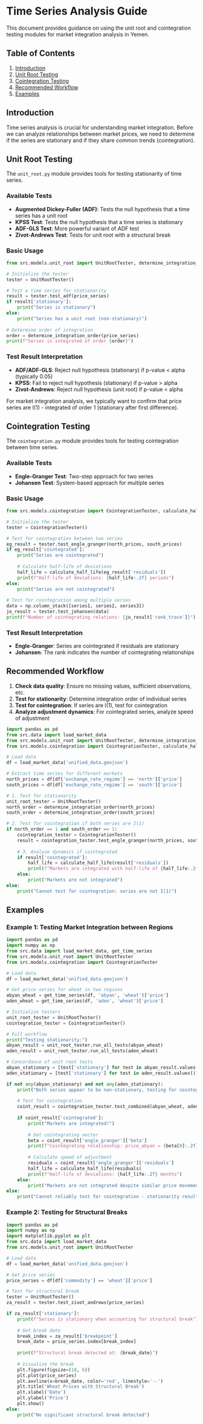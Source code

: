 # Time Series Analysis Guide

This document provides guidance on using the unit root and cointegration testing modules for market integration analysis in Yemen.

## Table of Contents

1. [Introduction](#introduction)
2. [Unit Root Testing](#unit-root-testing)
3. [Cointegration Testing](#cointegration-testing)
4. [Recommended Workflow](#recommended-workflow)
5. [Examples](#examples)

## Introduction

Time series analysis is crucial for understanding market integration. Before we can analyze relationships between market prices, we need to determine if the series are stationary and if they share common trends (cointegration).

## Unit Root Testing

The `unit_root.py` module provides tools for testing stationarity of time series.

### Available Tests

- **Augmented Dickey-Fuller (ADF)**: Tests the null hypothesis that a time series has a unit root
- **KPSS Test**: Tests the null hypothesis that a time series is stationary
- **ADF-GLS Test**: More powerful variant of ADF test
- **Zivot-Andrews Test**: Tests for unit root with a structural break

### Basic Usage

```python
from src.models.unit_root import UnitRootTester, determine_integration_order

# Initialize the tester
tester = UnitRootTester()

# Test a time series for stationarity
result = tester.test_adf(price_series)
if result['stationary']:
    print("Series is stationary")
else:
    print("Series has a unit root (non-stationary)")
    
# Determine order of integration
order = determine_integration_order(price_series)
print(f"Series is integrated of order {order}")
```

### Test Result Interpretation

- **ADF/ADF-GLS**: Reject null hypothesis (stationary) if p-value < alpha (typically 0.05)
- **KPSS**: Fail to reject null hypothesis (stationary) if p-value > alpha
- **Zivot-Andrews**: Reject null hypothesis (unit root) if p-value < alpha
 
For market integration analysis, we typically want to confirm that price series are I(1) - integrated of order 1 (stationary after first difference).

## Cointegration Testing

The `cointegration.py` module provides tools for testing cointegration between time series.

### Available Tests

- **Engle-Granger Test**: Two-step approach for two series
- **Johansen Test**: System-based approach for multiple series

### Basic Usage

```python
from src.models.cointegration import CointegrationTester, calculate_half_life

# Initialize the tester
tester = CointegrationTester()

# Test for cointegration between two series
eg_result = tester.test_engle_granger(north_prices, south_prices)
if eg_result['cointegrated']:
    print("Series are cointegrated")
    
    # Calculate half-life of deviations
    half_life = calculate_half_life(eg_result['residuals'])
    print(f"Half-life of deviations: {half_life:.2f} periods")
else:
    print("Series are not cointegrated")
    
# Test for cointegration among multiple series
data = np.column_stack([series1, series2, series3])
jo_result = tester.test_johansen(data)
print(f"Number of cointegrating relations: {jo_result['rank_trace']}")
```

### Test Result Interpretation

- **Engle-Granger**: Series are cointegrated if residuals are stationary
- **Johansen**: The rank indicates the number of cointegrating relationships

## Recommended Workflow

1. **Check data quality**: Ensure no missing values, sufficient observations, etc.
2. **Test for stationarity**: Determine integration order of individual series
3. **Test for cointegration**: If series are I(1), test for cointegration
4. **Analyze adjustment dynamics**: For cointegrated series, analyze speed of adjustment

```python
import pandas as pd
from src.data import load_market_data
from src.models.unit_root import UnitRootTester, determine_integration_order
from src.models.cointegration import CointegrationTester, calculate_half_life

# Load data
df = load_market_data('unified_data.geojson')

# Extract time series for different markets
north_prices = df[df['exchange_rate_regime'] == 'north']['price']
south_prices = df[df['exchange_rate_regime'] == 'south']['price']

# 1. Test for stationarity
unit_root_tester = UnitRootTester()
north_order = determine_integration_order(north_prices)
south_order = determine_integration_order(south_prices)

# 2. Test for cointegration if both series are I(1)
if north_order == 1 and south_order == 1:
    cointegration_tester = CointegrationTester()
    result = cointegration_tester.test_engle_granger(north_prices, south_prices)
    
    # 3. Analyze dynamics if cointegrated
    if result['cointegrated']:
        half_life = calculate_half_life(result['residuals'])
        print(f"Markets are integrated with half-life of {half_life:.2f} periods")
    else:
        print("Markets are not integrated")
else:
    print("Cannot test for cointegration: series are not I(1)")
```

## Examples

### Example 1: Testing Market Integration between Regions

```python
import pandas as pd
import numpy as np
from src.data import load_market_data, get_time_series
from src.models.unit_root import UnitRootTester
from src.models.cointegration import CointegrationTester

# Load data
df = load_market_data('unified_data.geojson')

# Get price series for wheat in two regions
abyan_wheat = get_time_series(df, 'abyan', 'wheat')['price']
aden_wheat = get_time_series(df, 'aden', 'wheat')['price']

# Initialize testers
unit_root_tester = UnitRootTester()
cointegration_tester = CointegrationTester()

# Full workflow
print("Testing stationarity:")
abyan_result = unit_root_tester.run_all_tests(abyan_wheat)
aden_result = unit_root_tester.run_all_tests(aden_wheat)

# Concordance of unit root tests
abyan_stationary = [test['stationary'] for test in abyan_result.values()]
aden_stationary = [test['stationary'] for test in aden_result.values()]

if not any(abyan_stationary) and not any(aden_stationary):
    print("Both series appear to be non-stationary, testing for cointegration")
    
    # Test for cointegration
    coint_result = cointegration_tester.test_combined(abyan_wheat, aden_wheat)
    
    if coint_result['cointegrated']:
        print("Markets are integrated!")
        
        # Get cointegrating vector
        beta = coint_result['engle_granger']['beta']
        print(f"Cointegrating relationship: price_abyan = {beta[0]:.2f} + {beta[1]:.2f} * price_aden")
        
        # Calculate speed of adjustment
        residuals = coint_result['engle_granger']['residuals']
        half_life = calculate_half_life(residuals)
        print(f"Half-life of deviations: {half_life:.2f} months")
    else:
        print("Markets are not integrated despite similar price movements")
else:
    print("Cannot reliably test for cointegration - stationarity results are mixed")
```

### Example 2: Testing for Structural Breaks

```python
import pandas as pd
import numpy as np
import matplotlib.pyplot as plt
from src.data import load_market_data
from src.models.unit_root import UnitRootTester

# Load data
df = load_market_data('unified_data.geojson')

# Get price series
price_series = df[df['commodity'] == 'wheat']['price']

# Test for structural break
tester = UnitRootTester()
za_result = tester.test_zivot_andrews(price_series)

if za_result['stationary']:
    print(f"Series is stationary when accounting for structural break")
    
    # Get break date
    break_index = za_result['breakpoint']
    break_date = price_series.index[break_index]
    
    print(f"Structural break detected at: {break_date}")
    
    # Visualize the break
    plt.figure(figsize=(10, 6))
    plt.plot(price_series)
    plt.axvline(x=break_date, color='red', linestyle='--')
    plt.title('Wheat Prices with Structural Break')
    plt.xlabel('Date')
    plt.ylabel('Price')
    plt.show()
else:
    print("No significant structural break detected")
```